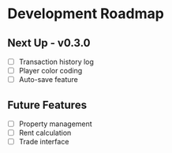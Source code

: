 # Development Roadmap

## Next Up - v0.3.0
- [ ] Transaction history log
- [ ] Player color coding
- [ ] Auto-save feature

## Future Features
- [ ] Property management
- [ ] Rent calculation
- [ ] Trade interface